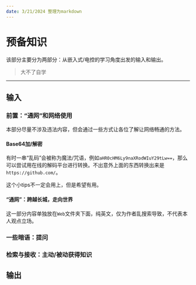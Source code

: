 ```yaml
---
date: 3/21/2024 整理为markdown
---
```


# 预备知识

该部分主要分为两部分：从嵌入式/电控的学习角度出发的输入和输出。

> 大不了自学

---

## 输入

### 前置：“通网”和网络使用

本部分尽量不涉及违法内容，但会通过一些方式让各位了解让网络畅通的方法。

#### **Base64加/解密**

有时一串“乱码”会被称为魔法/咒语，例如``aHR0cHM6Ly9naXRodWIuY29tLw==``，那么可以尝试用在线的解码平台进行转换。不出意外上面的东西转换出来是``https://github.com/``。

这个小tips不一定会用上，但是希望有用。

#### **“通网”：跨越长城，走向世界**

这一部分内容单独放在``Web``文件夹下面，纯英文，仅为作者乱搜索导致，不代表本人观点立场。

### 一些暗语：提问

### **检索与接收：主动/被动获得知识**

## 输出